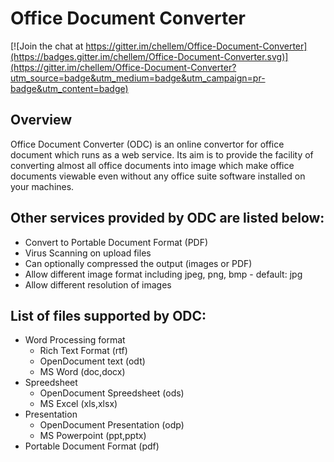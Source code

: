 Office Document Converter
=========================

[![Join the chat at https://gitter.im/chellem/Office-Document-Converter](https://badges.gitter.im/chellem/Office-Document-Converter.svg)](https://gitter.im/chellem/Office-Document-Converter?utm_source=badge&utm_medium=badge&utm_campaign=pr-badge&utm_content=badge)

Overview
--------
Office Document Converter (ODC) is an online convertor for office document which runs as a web service. Its aim is to provide the facility of converting almost all office documents into image which make office documents viewable even without any office suite software installed on your machines.

Other services provided by ODC are listed below:
------------------------------------------------
- Convert to Portable Document Format (PDF)
- Virus Scanning on upload files
- Can optionally compressed the output (images or PDF)
- Allow different image format including jpeg, png, bmp - default: jpg
- Allow different resolution of images

List of files supported by ODC:
-------------------------------
- Word Processing format
	* Rich Text Format (rtf)
	* OpenDocument text (odt)
	* MS Word (doc,docx)
- Spreedsheet
	* OpenDocument Spreedsheet (ods)
	* MS Excel (xls,xlsx)
- Presentation
	- OpenDocument Presentation (odp)
	- MS Powerpoint (ppt,pptx)
- Portable Document Format (pdf)